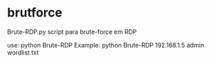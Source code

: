 # brutforce

Brute-RDP.py
script para brute-force em RDP

use: python Brute-RDP
Example: python Brute-RDP 192.168.1.5 admin wordlist.txt
